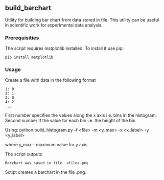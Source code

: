## build_barchart
Utility for building bar chart from data stored in file. This utility can be useful in scientific work for experimental data analysis.

### Prerequisities
The script requires matplotlib installed. To install it use pip:

```
pip install matplotlib
```

### Usage
Create a file with data in the following format
```
1: 0
2: 1
3: 0
4: 2
...
```
First number specifies the values along the x axis i.e. bins in the histogram. Second number if the value for each bin i.e. the height of the bin.

Using: python build_histogram.py -f \<file> -m \<y_max> -x \<x_label> -y \<y_label>

where y_max - maximum value for y axis.

The script outputs
```
Barchart was saved in file  <file>.png
```
Sctipt creates a barchart in the file <file>.png.


